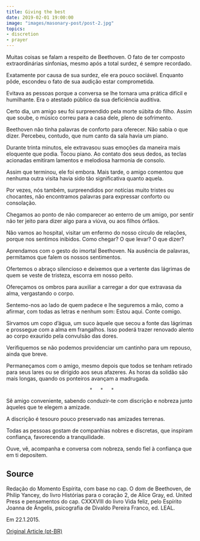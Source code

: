 ```yaml
---
title: Giving the best
date: 2019-02-01 19:00:00
image: "images/masonary-post/post-2.jpg"
topics: 
- discretion
- prayer
---
```


Muitas coisas se falam a respeito de Beethoven. O fato de ter composto
extraordinárias sinfonias, mesmo após a total surdez, é sempre recordado.

Exatamente por causa de sua surdez, ele era pouco sociável. Enquanto pôde,
escondeu o fato de sua audição estar comprometida.

Evitava as pessoas porque a conversa se lhe tornara uma prática difícil e
humilhante. Era o atestado público da sua deficiência auditiva.

Certo dia, um amigo seu foi surpreendido pela morte súbita do filho. Assim que
soube, o músico correu para a casa dele, pleno de sofrimento.

Beethoven não tinha palavras de conforto para oferecer. Não sabia o que dizer.
Percebeu, contudo, que num canto da sala havia um piano.

Durante trinta minutos, ele extravasou suas emoções da maneira mais eloquente
que podia. Tocou piano. Ao contato dos seus dedos, as teclas acionadas emitiram
lamentos e melodiosa harmonia de consolo.

Assim que terminou, ele foi embora. Mais tarde, o amigo comentou que nenhuma
outra visita havia sido tão significativa quanto aquela.

Por vezes, nós também, surpreendidos por notícias muito tristes ou chocantes,
não encontramos palavras para expressar conforto ou consolação.

Chegamos ao ponto de não comparecer ao enterro de um amigo, por sentir não ter
jeito para dizer algo para a viúva, ou aos filhos órfãos.

Não vamos ao hospital, visitar um enfermo do nosso círculo de relações, porque
nos sentimos inibidos. Como chegar? O que levar? O que dizer?

Aprendamos com o gesto do imortal Beethoven. Na ausência de palavras,
permitamos que falem os nossos sentimentos.

Ofertemos o abraço silencioso e deixemos que a vertente das lágrimas de quem se
veste de tristeza, escorra em nosso peito.

Ofereçamos os ombros para auxiliar a carregar a dor que extravasa da alma,
vergastando o corpo.

Sentemo-nos ao lado de quem padece e lhe seguremos a mão, como a afirmar, com
todas as letras e nenhum som: Estou aqui. Conte comigo.

Sirvamos um copo d’água, um suco àquele que secou a fonte das lágrimas e
prossegue com a alma em frangalhos. Isso poderá trazer renovado alento ao corpo
exaurido pela convulsão das dores.

Verifiquemos se não podemos providenciar um cantinho para um repouso, ainda que
breve.

Permaneçamos com o amigo, mesmo depois que todos se tenham retirado para seus
lares ou se dirigido aos seus afazeres. As horas da solidão são mais longas,
quando os ponteiros avançam a madrugada.

                                   *   *   *

Sê amigo conveniente, sabendo conduzir-te com discrição e nobreza junto àqueles
que te elegem a amizade.

A discrição é tesouro pouco preservado nas amizades terrenas.

Todas as pessoas gostam de companhias nobres e discretas, que inspiram
confiança, favorecendo a tranquilidade.

Ouve, vê, acompanha e conversa com nobreza, sendo fiel à confiança que em ti
depositem.


## Source
Redação do Momento Espírita, com base no cap. O dom de Beethoven,
de Philip Yancey, do livro Histórias para o coração 2, de Alice Gray, ed.
United Press e pensamentos do cap. CXXXVIII do livro Vida feliz,
pelo Espírito Joanna de Ângelis, psicografia de Divaldo
Pereira Franco, ed. LEAL.

Em 22.1.2015.

[Original Article (pt-BR)](http://momento.com.br/pt/ler_texto.php?id=4362)
